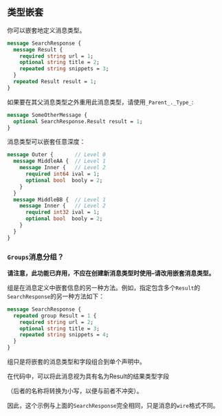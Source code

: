 ## 类型嵌套

你可以嵌套地定义消息类型。

```protobuf
message SearchResponse {
  message Result {
    required string url = 1;
    optional string title = 2;
    repeated string snippets = 3;
  }
  repeated Result result = 1;
}
```

如果要在其父消息类型之外重用此消息类型，请使用`_Parent_._Type_`:

```protobuf
message SomeOtherMessage {
  optional SearchResponse.Result result = 1;
}
```

消息类型可以嵌套任意深度：

```protobuf
message Outer {       // Level 0
  message MiddleAA {  // Level 1
    message Inner {   // Level 2
      required int64 ival = 1;
      optional bool  booly = 2;
    }
  }
  message MiddleBB {  // Level 1
    message Inner {   // Level 2
      required int32 ival = 1;
      optional bool  booly = 2;
    }
  }
}
```

### `Groups`消息分组？

**请注意，此功能已弃用，不应在创建新消息类型时使用–请改用嵌套消息类型。**

组是在消息定义中嵌套信息的另一种方法。例如，指定包含多个`Result`的`SearchResponse`的另一种方法如下：

```protobuf
message SearchResponse {
  repeated group Result = 1 {
    required string url = 2;
    optional string title = 3;
    repeated string snippets = 4;
  }
}
```

组只是将嵌套的消息类型和字段组合到单个声明中。

在代码中，可以将此消息视为具有名为Result的结果类型字段

（后者的名称将转换为小写，以便与前者不冲突）。

因此，这个示例与上面的`SearchResponse`完全相同，只是消息的`wire`格式不同。